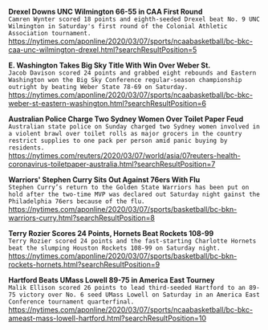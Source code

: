**Drexel Downs UNC Wilmington 66-55 in CAA First Round**\
`Camren Wynter scored 18 points and eighth-seeded Drexel beat No. 9 UNC Wilmington in Saturday's first round of the Colonial Athletic Association tournament.`\
https://nytimes.com/aponline/2020/03/07/sports/ncaabasketball/bc-bkc-caa-unc-wilmington-drexel.html?searchResultPosition=5

**E. Washington Takes Big Sky Title With Win Over Weber St.**\
`Jacob Davison scored 24 points and grabbed eight rebounds and Eastern Washington won the Big Sky Conference regular-season championship outright by beating Weber State 78-69 on Saturday.`\
https://nytimes.com/aponline/2020/03/07/sports/ncaabasketball/bc-bkc-weber-st-eastern-washington.html?searchResultPosition=6

**Australian Police Charge Two Sydney Women Over Toilet Paper Feud**\
`Australian state police on Sunday charged two Sydney women involved in a violent brawl over toilet rolls as major grocers in the country restrict supplies to one pack per person amid panic buying by residents. `\
https://nytimes.com/reuters/2020/03/07/world/asia/07reuters-health-coronavirus-toiletpaper-australia.html?searchResultPosition=7

**Warriors' Stephen Curry Sits Out Against 76ers With Flu**\
`Stephen Curry’s return to the Golden State Warriors has been put on hold after the two-time MVP was declared out Saturday night gainst the Philadelphia 76ers because of the flu.`\
https://nytimes.com/aponline/2020/03/07/sports/basketball/bc-bkn-warriors-curry.html?searchResultPosition=8

**Terry Rozier Scores 24 Points, Hornets Beat Rockets 108-99**\
`Terry Rozier scored 24 points and the fast-starting Charlotte Hornets beat the slumping Houston Rockets 108-99 on Saturday night.`\
https://nytimes.com/aponline/2020/03/07/sports/basketball/bc-bkn-rockets-hornets.html?searchResultPosition=9

**Hartford Beats UMass Lowell 89-75 in America East Tourney**\
`Malik Ellison scored 26 points to lead third-seeded Hartford to an 89-75 victory over No. 6 seed UMass Lowell on Saturday in an America East Conference tournament quarterfinal.`\
https://nytimes.com/aponline/2020/03/07/sports/ncaabasketball/bc-bkc-ameast-mass-lowell-hartford.html?searchResultPosition=10

